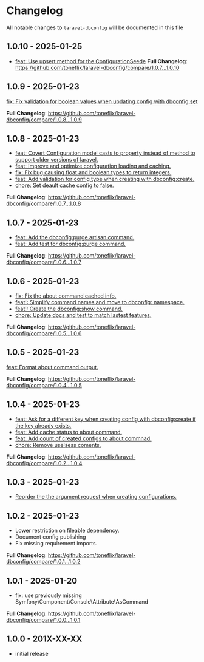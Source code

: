 # Changelog

All notable changes to `laravel-dbconfig` will be documented in this file

## 1.0.10 - 2025-01-25

- [feat: Use upsert method for the ConfigurationSeede](https://github.com/toneflix/laravel-dbconfig/commit/fc150633fac097e143003e85383db501ff89f8ed)
  **Full Changelog**: https://github.com/toneflix/laravel-dbconfig/compare/1.0.7...1.0.10

## 1.0.9 - 2025-01-23

[fix: Fix validation for boolean values when updating config with dbconfig:set](https://github.com/toneflix/laravel-dbconfig/commit/7728715d982496af7b638b435c46d06fe30db020)

**Full Changelog**: https://github.com/toneflix/laravel-dbconfig/compare/1.0.8...1.0.9

## 1.0.8 - 2025-01-23

- [feat: Covert Configuration model casts to property instead of method to support older versions of laravel.](https://github.com/toneflix/laravel-dbconfig/commit/efb6db3995b6f916e6bea3d03d7926b2d94db086)
- [feat: Improve and optimize configuration loading and caching.](https://github.com/toneflix/laravel-dbconfig/commit/1fac3b1a2fe88da6342348622b39eb48b79a00f6)
- [fix: Fix bug causing float and boolean types to return integers.](https://github.com/toneflix/laravel-dbconfig/commit/d106f8bba1942a468c809281ebade48014ce8dcb)
- [feat: Add validation for config type when creating with dbconfig:create.](https://github.com/toneflix/laravel-dbconfig/commit/a9cf4affa3594bb8187dbd37942600cca3ea45e4)
- [chore: Set deault cache config to false.](https://github.com/toneflix/laravel-dbconfig/commit/c769d9895d89d294a1ea484f1bc373febd3ddc77)

**Full Changelog**: https://github.com/toneflix/laravel-dbconfig/compare/1.0.7...1.0.8

## 1.0.7 - 2025-01-23

- [feat: Add the dbconfig:purge artisan command.](https://github.com/toneflix/laravel-dbconfig/commit/34f898471cb2ef3c1929d1459ff672e434b6bdc5)
- [feat: Add test for dbconfig:purge command.](https://github.com/toneflix/laravel-dbconfig/commit/ac2d034c2ad076200303d75c1b279db0fff506b4)

**Full Changelog**: https://github.com/toneflix/laravel-dbconfig/compare/1.0.6...1.0.7

## 1.0.6 - 2025-01-23

- [fix: Fix the about command cached info.](https://github.com/toneflix/laravel-dbconfig/commit/5f26b0db465bcdefe4a4cdbfb577b18a838728ec)
- [feat!: Simplify command names and move to dbconfig: namespace.](https://github.com/toneflix/laravel-dbconfig/commit/f2999d589628a83c1836bbacca525c1e5ab282c0)
- [feat!: Create the dbconfig:show command.](https://github.com/toneflix/laravel-dbconfig/commit/f2999d589628a83c1836bbacca525c1e5ab282c0)
- [chore: Update docs and test to match lastest features.](https://github.com/toneflix/laravel-dbconfig/commit/10861f703ff831def1513d7de4803c2217644eed)

**Full Changelog**: https://github.com/toneflix/laravel-dbconfig/compare/1.0.5...1.0.6

## 1.0.5 - 2025-01-23

[feat: Format about command output.](https://github.com/toneflix/laravel-dbconfig/commit/8348967e3a416a0fd656c521680ac6cdf1206648)

**Full Changelog**: https://github.com/toneflix/laravel-dbconfig/compare/1.0.4...1.0.5

## 1.0.4 - 2025-01-23

- [feat: Ask for a different key when creating config with dbconfig:create if the key already exists.](https://github.com/toneflix/laravel-dbconfig/commit/46df9ca706fa689733a381a1a7394f2d4682077e)
- [feat: Add cache status to about command.](https://github.com/toneflix/laravel-dbconfig/commit/3831b9b8caeb4fc3c4cccbf7175f3ebf6f199464)
- [feat: Add count of created configs to about commnad.](https://github.com/toneflix/laravel-dbconfig/commit/e3316ab791998d8924d84202835c8072948acd3a)
- [chore: Remove uselsess coments.](https://github.com/toneflix/laravel-dbconfig/commit/12b90bb48ac9e9e977aba76e76ba24bd2529ced6)

**Full Changelog**: https://github.com/toneflix/laravel-dbconfig/compare/1.0.2...1.0.4

## 1.0.3 - 2025-01-23

- [Reorder the the argument request when creating configurations.](https://github.com/toneflix/laravel-dbconfig/commit/bdee2ee7592db05b64dd45a9bc01221519682409)

## 1.0.2 - 2025-01-23

- Lower restriction on fileable dependency.
- Document config publishing
- Fix missing requirement imports.

**Full Changelog**: https://github.com/toneflix/laravel-dbconfig/compare/1.0.1...1.0.2

## 1.0.1 - 2025-01-20

- fix: use previously missing Symfony\Component\Console\Attribute\AsCommand

**Full Changelog**: https://github.com/toneflix/laravel-dbconfig/compare/1.0.0...1.0.1

## 1.0.0 - 201X-XX-XX

- initial release

